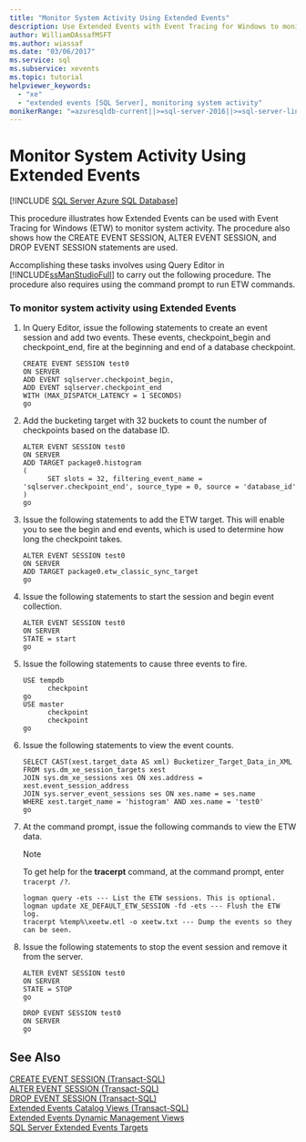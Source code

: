 ```yaml
---
title: "Monitor System Activity Using Extended Events"
description: Use Extended Events with Event Tracing for Windows to monitor system activity. Learn about CREATE EVENT SESSION, ALTER EVENT SESSION, and DROP EVENT SESSION.
author: WilliamDAssafMSFT
ms.author: wiassaf
ms.date: "03/06/2017"
ms.service: sql
ms.subservice: xevents
ms.topic: tutorial
helpviewer_keywords:
  - "xe"
  - "extended events [SQL Server], monitoring system activity"
monikerRange: "=azuresqldb-current||>=sql-server-2016||>=sql-server-linux-2017||=azuresqldb-mi-current"
---
```

# Monitor System Activity Using Extended Events

[!INCLUDE [SQL Server Azure SQL Database](../../includes/applies-to-version/sql-asdb.md)]

  This procedure illustrates how Extended Events can be used with Event Tracing for Windows (ETW) to monitor system activity. The procedure also shows how the CREATE EVENT SESSION, ALTER EVENT SESSION, and DROP EVENT SESSION statements are used.  
  
 Accomplishing these tasks involves using Query Editor in [!INCLUDE[ssManStudioFull](../../includes/ssmanstudiofull-md.md)] to carry out the following procedure. The procedure also requires using the command prompt to run ETW commands.  
  
### To monitor system activity using Extended Events  
  
1.  In Query Editor, issue the following statements to create an event session and add two events. These events, checkpoint_begin and checkpoint_end, fire at the beginning and end of a database checkpoint.  
  
    ```  
    CREATE EVENT SESSION test0  
    ON SERVER  
    ADD EVENT sqlserver.checkpoint_begin,  
    ADD EVENT sqlserver.checkpoint_end  
    WITH (MAX_DISPATCH_LATENCY = 1 SECONDS)  
    go  
    ```  
  
2.  Add the bucketing target with 32 buckets to count the number of checkpoints based on the database ID.  
  
    ```  
    ALTER EVENT SESSION test0  
    ON SERVER  
    ADD TARGET package0.histogram  
    (  
          SET slots = 32, filtering_event_name = 'sqlserver.checkpoint_end', source_type = 0, source = 'database_id'  
    )  
    go  
    ```  
  
3.  Issue the following statements to add the ETW target. This will enable you to see the begin and end events, which is used to determine how long the checkpoint takes.  
  
    ```  
    ALTER EVENT SESSION test0  
    ON SERVER  
    ADD TARGET package0.etw_classic_sync_target  
    go  
    ```  
  
4.  Issue the following statements to start the session and begin event collection.  
  
    ```  
    ALTER EVENT SESSION test0  
    ON SERVER  
    STATE = start  
    go  
    ```  
  
5.  Issue the following statements to cause three events to fire.  
  
    ```  
    USE tempdb  
          checkpoint  
    go  
    USE master  
          checkpoint  
          checkpoint  
    go  
    ```  
  
6.  Issue the following statements to view the event counts.  
  
    ```  
    SELECT CAST(xest.target_data AS xml) Bucketizer_Target_Data_in_XML  
    FROM sys.dm_xe_session_targets xest  
    JOIN sys.dm_xe_sessions xes ON xes.address = xest.event_session_address  
    JOIN sys.server_event_sessions ses ON xes.name = ses.name  
    WHERE xest.target_name = 'histogram' AND xes.name = 'test0'  
    go  
    ```  
  
7.  At the command prompt, issue the following commands to view the ETW data.  
  
    > [!NOTE]  
    >  To get help for the **tracerpt** command, at the command prompt, enter `tracerpt /?`.  
  
    ```  
    logman query -ets --- List the ETW sessions. This is optional.  
    logman update XE_DEFAULT_ETW_SESSION -fd -ets --- Flush the ETW log.  
    tracerpt %temp%\xeetw.etl -o xeetw.txt --- Dump the events so they can be seen.  
    ```  
  
8.  Issue the following statements to stop the event session and remove it from the server.  

    ```  
    ALTER EVENT SESSION test0  
    ON SERVER  
    STATE = STOP  
    go  
  
    DROP EVENT SESSION test0  
    ON SERVER  
    go  
    ```  
  
## See Also  
 [CREATE EVENT SESSION &#40;Transact-SQL&#41;](../../t-sql/statements/create-event-session-transact-sql.md)   
 [ALTER EVENT SESSION &#40;Transact-SQL&#41;](../../t-sql/statements/alter-event-session-transact-sql.md)   
 [DROP EVENT SESSION &#40;Transact-SQL&#41;](../../t-sql/statements/drop-event-session-transact-sql.md)   
 [Extended Events Catalog Views &#40;Transact-SQL&#41;](../../relational-databases/system-catalog-views/extended-events-catalog-views-transact-sql.md)   
 [Extended Events Dynamic Management Views](../../relational-databases/system-dynamic-management-views/extended-events-dynamic-management-views.md)   
 [SQL Server Extended Events Targets](/previous-versions/sql/sql-server-2016/bb630339(v=sql.130))  
  
